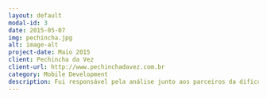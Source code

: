 ```yaml
---
layout: default
modal-id: 3
date: 2015-05-07
img: pechincha.jpg
alt: image-alt
project-date: Maio 2015
client: Pechincha da Vez
client-url: http://www.pechinchadavez.com.br
category: Mobile Development
description: Fui responsável pela análise junto aos parceiros da dificuldade que tinham no fluxo de validação dos cupons através da plataforma web. Foi verificado que a maioria dos parceiros não realizavam a validação do cupom de forma instantânea ou nem validavam, abrindo espaço para reuso do cupom. A solução encontrada foi  criar um aplicativo android onde fosse possível fazer à validação de forma instantânea, utilizando a câmera do celular para fazer a leitura do QRCode ou digitando o código.<br/><br />Para realizar a leitura do QRCode no aplicativo, utilizei a biblioteca <a target="_blank" href="https://github.com/zxing/zxing">ZXing</a>, e para comunicação com o webservice foi utilizada a <a href="http://loopj.com/android-async-http/" target="_blank">Android Asynchronous Http Client</a>.
---
```


